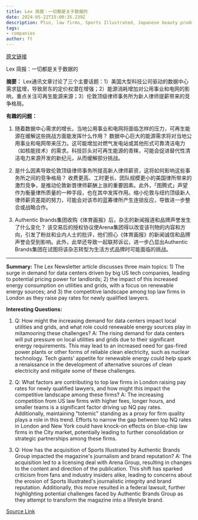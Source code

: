 ```yaml
---
title: Lex 简报：一切都是关于数据的
date: 2024-05-22T15:00:35.239Z
description: Plus, law firms, Sports Illustrated, Japanese beauty products, Nvidia
tags: 
- companies
author: ft
---
```


[原文链接](https://ft.com/content/09760a3c-377c-45c2-880f-0062254a70e7)

Lex 简报：一切都是关于数据的

**摘要：**
Lex通讯文章讨论了三个主要话题：1）美国大型科技公司驱动的数据中心需求猛增，导致房东的定价权潜在增强；2）能源消耗增加对公用事业和电网的影响，重点关注可再生能源来源；3）伦敦顶级律师事务所为新人律师提薪带来的竞争格局。

**有趣的问题：**

1. 随着数据中心需求的增长，当地公用事业和电网将面临怎样的压力，可再生能源在缓解这些挑战方面能发挥什么作用？
   数据中心巨大的能源需求将对当地公用事业和电网带来压力。这可能增加对燃气发电站或其他形式可靠清洁电力（如核能技术）的需求。科技巨头对可再生能源的青睐，可能会促进替代性清洁电力来源开发的新纪元，从而缓解部分挑战。

2. 是什么因素导致伦敦顶级律师事务所提高新人律师薪资，这将如何影响这些事务所之间的竞争格局？
   收费更高、工时更长、团队规模更小的美国律所带来的激烈竞争，是推动伦敦新晋律师薪酬上涨的重要因素。此外，「图腾式」声望作为衡量律所质量的一种手段，也在其中发挥作用。缩小伦敦与纽约顶级新人律师薪资差距的努力，可能会对该市的蓝筹律所产生连锁反应，导致进一步整合或战略合作。

3. Authentic Brands集团收购《体育画报》后，杂志的新闻报道和品牌声誉发生了什么变化？
   该交易后的授权协议使Arena集团得以改变该刊物的内容和方向，引发了粉丝和业内人士的批评，他们担心《体育画报》的新闻诚信和品牌声誉会受到影响。此外，此举还导致一起联邦诉讼，进一步凸显出Authentic Brands集团在试图将该杂志转型为生活方式品牌时可能面临的挑战。

---

**Summary:**
The Lex Newsletter article discusses three main topics: 1) The surge in demand for data centers driven by big US tech companies, leading to potential pricing power for landlords; 2) the impact of this increased energy consumption on utilities and grids, with a focus on renewable energy sources; and 3) the competitive landscape among top law firms in London as they raise pay rates for newly qualified lawyers.

**Interesting Questions:**
1. Q: How might the increasing demand for data centers impact local utilities and grids, and what role could renewable energy sources play in mitamooring these challenges?
   A: The rising demand for data centers will put pressure on local utilities and grids due to their significant energy requirements. This may lead to an increased need for gas-fired power plants or other forms of reliable clean electricity, such as nuclear technology. Tech giants' appetite for renewable energy could help spark a renaissance in the development of alternative sources of clean electricity and mitigate some of these challenges.

2. Q: What factors are contributing to top law firms in London raising pay rates for newly qualified lawyers, and how might this impact the competitive landscape among these firms?
   A: The increasing competition from US law firms with higher fees, longer hours, and smaller teams is a significant factor driving up NQ pay rates. Additionally, maintaining "totemic" standing as a proxy for firm quality plays a role in this trend. Efforts to narrow the gap between top NQ rates in London and New York could have knock-on effects on blue-chip law firms in the City market, potentially leading to further consolidation or strategic partnerships among these firms.

3. Q: How has the acquisition of Sports Illustrated by Authentic Brands Group impacted the magazine's journalism and brand reputation?
   A: The acquisition led to a licensing deal with Arena Group, resulting in changes to the content and direction of the publication. This shift has sparked criticism from fans and industry insiders alike, leading to concerns about the erosion of Sports Illustrated's journalistic integrity and brand reputation. Additionally, this move resulted in a federal lawsuit, further highlighting potential challenges faced by Authentic Brands Group as they attempt to transform the magazine into a lifestyle brand.

[Source Link](https://ft.com/content/09760a3c-377c-45c2-880f-0062254a70e7)

